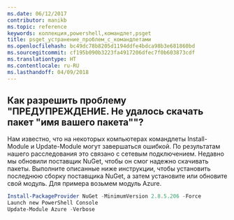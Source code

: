 ```yaml
---
ms.date: 06/12/2017
contributor: manikb
ms.topic: reference
keywords: коллекция,powershell,командлет,psget
title: psget_устранение_проблем_с_командлетами
ms.openlocfilehash: bc49dc78b8205d1194ddfe4bdca98b3e681860bd
ms.sourcegitcommit: cf195b090b3223fa4917206dfec7f0b603873cdf
ms.translationtype: HT
ms.contentlocale: ru-RU
ms.lasthandoff: 04/09/2018
---
```

## <a name="how-to-resolve-warning-package-your-package-name-failed-to-download-issue"></a>Как разрешить проблему "ПРЕДУПРЕЖДЕНИЕ. Не удалось скачать пакет "имя вашего пакета""?




Нам известно, что на некоторых компьютерах командлеты Install-Module и Update-Module могут завершаться ошибкой.
По результатам нашего расследования это связано с сетевым подключением.
Недавно мы обновили поставщик NuGet, чтобы он смог надежно скачивать пакеты.
Выполните описанные ниже инструкции, чтобы установить последнюю сборку поставщика NuGet, а затем установите или обновите свой модуль.
Для примера возьмем модуль Azure.

```powershell
Install-PackageProvider NuGet -MinimumVersion 2.8.5.206 -Force
Launch new PowerShell Console
Update-Module Azure -Verbose
```